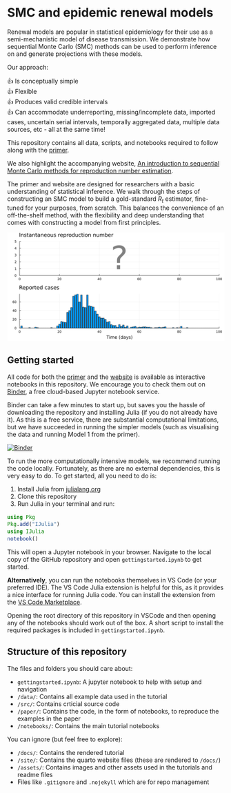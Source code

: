 # SMC and epidemic renewal models

Renewal models are popular in statistical epidemiology for their use as a semi-mechanistic model of disease transmission. We demonstrate how sequential Monte Carlo (SMC) methods can be used to perform inference on and generate projections with these models.

Our approach:

👍 Is conceptually simple  
👍 Flexible  
👍 Produces valid credible intervals  
👍 Can accommodate underreporting, missing/incomplete data, imported cases, uncertain serial intervals, temporally aggregated data, multiple data sources, etc - all at the same time!

This repository contains all data, scripts, and notebooks required to follow along with the [primer](https://doi.org/10.48550/arXiv.2503.18875).

We also highlight the accompanying website, [An introduction to sequential Monte Carlo methods for reproduction number estimation](https://nicsteyn2.github.io/SMCforRt/).

The primer and website are designed for researchers with a basic understanding of statistical inference. We walk through the steps of constructing an SMC model to build a gold-standard $R_t$ estimator, fine-tuned for your purposes, from scratch. This balances the convenience of an off-the-shelf method, with the flexibility and deep understanding that comes with constructing a model from first principles.

![Figure showing unknown Rt and reported cases in NZ](assets/root_readme_data.png)


## Getting started

All code for both the [primer](https://doi.org/10.48550/arXiv.2503.18875) and the [website](https://nicsteyn2.github.io/SMCforRt/) is available as interactive notebooks in this repository. We encourage you to check them out on [Binder](https://mybinder.org/v2/gh/nicsteyn2/SMCforRt/main), a free cloud-based Jupyter notebook service.

Binder can take a few minutes to start up, but saves you the hassle of downloading the repository and installing Julia (if you do not already have it). As this is a free service, there are substantial computational limitations, but we have succeeded in running the simpler models (such as visualising the data and running Model 1 from the primer).

[![Binder](https://mybinder.org/badge_logo.svg)](https://mybinder.org/v2/gh/nicsteyn2/SMCforRt/main)

To run the more computationally intensive models, we recommend running the code locally. Fortunately, as there are no external dependencies, this is very easy to do. To get started, all you need to do is:

1. Install Julia from [julialang.org](https://julialang.org/downloads/)
2. Clone this repository
3. Run Julia in your terminal and run:

```julia
using Pkg
Pkg.add("IJulia")
using IJulia
notebook()
```

This will open a Jupyter notebook in your browser. Navigate to the local copy of the GitHub repository and open `gettingstarted.ipynb` to get started.

**Alternatively**, you can run the notebooks themselves in VS Code (or your preferred IDE). The VS Code Julia extension is helpful for this, as it provides a nice interface for running Julia code. You can install the extension from the [VS Code Marketplace](https://marketplace.visualstudio.com/items?itemName=julialang.language-julia).

Opening the root directory of this repository in VSCode and then opening any of the notebooks should work out of the box. A short script to install the required packages is included in `gettingstarted.ipynb`.

## Structure of this repository

The files and folders you should care about:
- `gettingstarted.ipynb`: A jupyter notebook to help with setup and navigation
- `/data/`: Contains all example data used in the tutorial
- `/src/`: Contains crticial source code
- `/paper/`: Contains the code, in the form of notebooks, to reproduce the examples in the paper
- `/notebooks/`: Contains the main tutorial notebooks

You can ignore (but feel free to explore):
- `/docs/`: Contains the rendered tutorial
- `/site/`: Contains the quarto website files (these are rendered to `/docs/`)
- `/assets/`: Contains images and other assets used in the tutorials and readme files
- Files like `.gitignore` and `.nojekyll` which are for repo management

